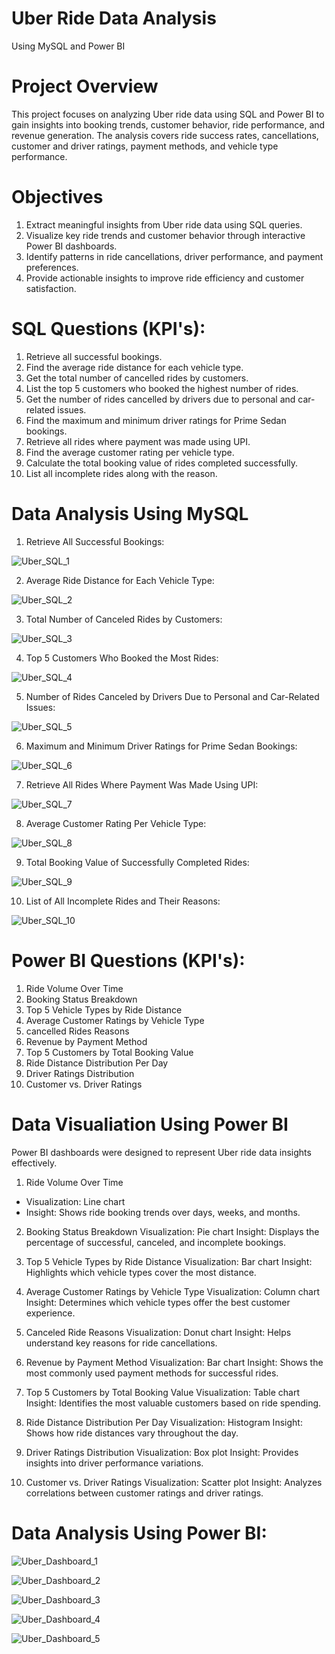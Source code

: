 # Uber Ride Data Analysis
Using MySQL and Power BI

# Project Overview
This project focuses on analyzing Uber ride data using SQL and Power BI to gain insights into booking trends, customer behavior, ride performance, and revenue generation. The analysis covers ride success rates, cancellations, customer and driver ratings, payment methods, and vehicle type performance.

# Objectives
1. Extract meaningful insights from Uber ride data using SQL queries.
2. Visualize key ride trends and customer behavior through interactive Power BI dashboards.
3. Identify patterns in ride cancellations, driver performance, and payment preferences.
4. Provide actionable insights to improve ride efficiency and customer satisfaction.

# SQL Questions (KPI's):
1. Retrieve all successful bookings.
2. Find the average ride distance for each vehicle type.
3. Get the total number of cancelled rides by customers.
4. List the top 5 customers who booked the highest number of rides.
5. Get the number of rides cancelled by drivers due to personal and car-related issues.
6. Find the maximum and minimum driver ratings for Prime Sedan bookings.
7. Retrieve all rides where payment was made using UPI.
8. Find the average customer rating per vehicle type.
9. Calculate the total booking value of rides completed successfully.
10. List all incomplete rides along with the reason.

# Data Analysis Using MySQL
1. Retrieve All Successful Bookings:

![Uber_SQL_1](https://github.com/user-attachments/assets/6d83eb96-7d27-4bed-a76b-67c82d5c93c9)

2. Average Ride Distance for Each Vehicle Type:

![Uber_SQL_2](https://github.com/user-attachments/assets/c155a1d5-6c4b-4520-b663-5611a0fba632)

3. Total Number of Canceled Rides by Customers:

![Uber_SQL_3](https://github.com/user-attachments/assets/615811c9-3acc-4625-b978-3fe35b68abdb)

4. Top 5 Customers Who Booked the Most Rides:

![Uber_SQL_4](https://github.com/user-attachments/assets/02f5949d-d070-40c4-b670-7db39186b859)

5. Number of Rides Canceled by Drivers Due to Personal and Car-Related Issues:

![Uber_SQL_5](https://github.com/user-attachments/assets/78a55ec2-5295-4571-87c9-0449597dec7c)

6. Maximum and Minimum Driver Ratings for Prime Sedan Bookings:

![Uber_SQL_6](https://github.com/user-attachments/assets/eff5a5d9-8989-4094-b48c-b0f262fb8a80)

7. Retrieve All Rides Where Payment Was Made Using UPI:

![Uber_SQL_7](https://github.com/user-attachments/assets/b0af472f-75e8-41cc-b27e-fb1fd9d07e42)

8. Average Customer Rating Per Vehicle Type:

![Uber_SQL_8](https://github.com/user-attachments/assets/2408af94-3734-46d0-9be1-405b23e60e92)

9. Total Booking Value of Successfully Completed Rides:

![Uber_SQL_9](https://github.com/user-attachments/assets/f8c0be54-e299-4424-9e80-ba3fdd8cb5a1)

10. List of All Incomplete Rides and Their Reasons:

![Uber_SQL_10](https://github.com/user-attachments/assets/e7a5c48b-3210-4d25-85f9-0da30ec0aafd)


# Power BI Questions (KPI's):
1. Ride Volume Over Time
2. Booking Status Breakdown
3. Top 5 Vehicle Types by Ride Distance
4. Average Customer Ratings by Vehicle Type
5. cancelled Rides Reasons
6. Revenue by Payment Method
7. Top 5 Customers by Total Booking Value
8. Ride Distance Distribution Per Day
9. Driver Ratings Distribution
10. Customer vs. Driver Ratings

# Data Visualiation Using Power BI
Power BI dashboards were designed to represent Uber ride data insights effectively.

1. Ride Volume Over Time
* Visualization: Line chart
* Insight: Shows ride booking trends over days, weeks, and months.

2. Booking Status Breakdown
Visualization: Pie chart
Insight: Displays the percentage of successful, canceled, and incomplete bookings.

3. Top 5 Vehicle Types by Ride Distance
Visualization: Bar chart
Insight: Highlights which vehicle types cover the most distance.

4. Average Customer Ratings by Vehicle Type
Visualization: Column chart
Insight: Determines which vehicle types offer the best customer experience.

5. Canceled Ride Reasons
Visualization: Donut chart
Insight: Helps understand key reasons for ride cancellations.

6. Revenue by Payment Method
Visualization: Bar chart
Insight: Shows the most commonly used payment methods for successful rides.

7. Top 5 Customers by Total Booking Value
Visualization: Table chart
Insight: Identifies the most valuable customers based on ride spending.

8. Ride Distance Distribution Per Day
Visualization: Histogram
Insight: Shows how ride distances vary throughout the day.

9. Driver Ratings Distribution
Visualization: Box plot
Insight: Provides insights into driver performance variations.

10. Customer vs. Driver Ratings
Visualization: Scatter plot
Insight: Analyzes correlations between customer ratings and driver ratings.

# Data Analysis Using Power BI:
![Uber_Dashboard_1](https://github.com/user-attachments/assets/55ba7869-c737-498d-8dad-4fb80af943ae)

![Uber_Dashboard_2](https://github.com/user-attachments/assets/1d178d11-68ef-45ef-9695-d7f53b54e394)

![Uber_Dashboard_3](https://github.com/user-attachments/assets/de3625a8-b9f7-4d10-a07e-99d6313bd0f5)

![Uber_Dashboard_4](https://github.com/user-attachments/assets/904fc3f2-eab8-4f28-8ad6-fa59601859d8)

![Uber_Dashboard_5](https://github.com/user-attachments/assets/a4d9a273-714b-4dd7-ae51-11c2e3b08b61)

